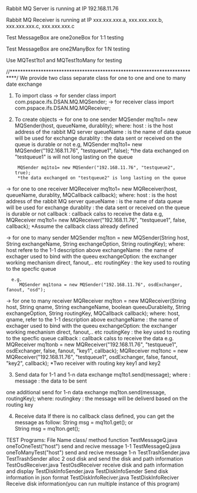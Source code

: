 Rabbit MQ Server is running at IP 192.168.11.76 

Rabbit MQ Receiver is running at IP xxx.xxx.xxx.a, xxx.xxx.xxx.b, xxx.xxx.xxx.c, xxx.xxx.xxx.c

Test MessageBox are one2oneBox for 1:1 testing

Test MessageBox are one2ManyBox for 1:N testing
                    
Use MQTest1to1 and MQTest1toMany for testing

//**************************************************************************/
We provide two class separate class for one to one and one to many date exchange

1. To import class
   -> for sender class
    import com.pspace.ifs.DSAN.MQ.MQSender;
   -> for receiver class 
    import com.pspace.ifs.DSAN.MQ.MQReceiver;

2. To create objects
   -> for one to one sender
	MQSender mq1to1= new MQSender(host, queueName, durablity);
        where:
           host  : is the host address of the rabbit MQ server
           queueName  : is the name of data queue will be used for exchange
           durablity  : the data sent or received on the queue is durable or not
       e.g,
        MQSender mq1to1= new MQSender("192.168.11.76", "testqueue1", false);
        *the data exchanged on "testqueue1" is will not long lasting on the queue

        MQSender mq1to1= new MQSender("192.168.11.76", "testqueue2", true);
        *the data exchanged on "testqueue2" is long lasting on the queue

-> for one to one receiver
	MQReceiver mq1to1= new MQReceiver(host, queueName, durablity, MQCallback callback);
        where:
           host  : is the host address of the rabbit MQ server
           queueName  : is the name of data queue will be used for exchange
           durablity  : the data sent or received on the queue is durable or not
           callback   : callback calss to receive the data
       e.g,
        MQReceiver mq1to1= new MQReceiver("192.168.11.76", "testqueue1", false, callback);
        *Assume the callback class already defined

  -> for one to many sender
      MQSender mq1ton = new MQSender(String host, String exchangeName, String exchangeOption, String routingKey);
     where:
         host refere to the 1-1 description above
         exchangeName : the name of exchager used to bind with the queeu 
         exchangeOption: the exchanger working mechanism direct, fanout,.. etc 
         routingKey   : the key used to routing to the specfic queue

      e.g.
         MQSender mq1tona = new MQSender("192.168.11.76", osdExchanger, fanout, "osd");
   
  -> for one to many receiver
      MQReceiver mq1ton = new MQReceiver(String host, String qname, String exchangeName, boolean queeuDurableity, String exchangeOption, String routingKey, MQCallback callback);
     where:
         host, qname,  refer to the 1-1 description above
         exchangeName : the name of exchager used to bind with the queeu 
         exchangeOption: the exchanger working mechanism direct, fanout,.. etc 
         routingKey   : the key used to routing to the specfic queue
         callback   : callback calss to receive the data
     e.g.
         MQReceiver mq1tonb = new MQReceiver("192.168.11.76", "testqueue1", osdExchanger, false, fanout, "key1", callback);
         MQReceiver mq1tonc = new MQReceiver("192.168.11.76", "testqueue1", osdExchanger, false, fanout, "key2", callback);
         *Two receiver with routing key key1 and key2

3. Send data
   for 1-1 and 1-n  data exchange
    mq1to1.send(message);
    where :
          message : the data to be sent 
    
  one additional send for 1-n data exchange
    mq1ton.send(message, routingKey);
    where:
         routingkey  : the message will be deliverd based on the routing key 
       
4. Receive data
   If there is no callback class defined, you can get the message as follow: 
   String msg = mq1to1.get();
    or  
   String msg = mq1ton.get();
   

TEST Programs:
File Name              class/ method                       function
TestMessageQ.java       oneToOneTest("host")     send and recive message 1-1
TestMessageQ.java       oneToManyTest("host")    send and recive message 1-n
TestTrashSender.java    TestTrashSender          alloc 2 osd disk and send the disk and path information
TestOsdReceiver.java     TestOsdReceiver           receive disk and path information and display
TestDiskInfoSender.java TestDiskInfoSender       Send disk information in json format 
TestDiskInfoReciver.java TestDiskInfoReciver     Receive disk information(you can run multiple instance of this program) 
